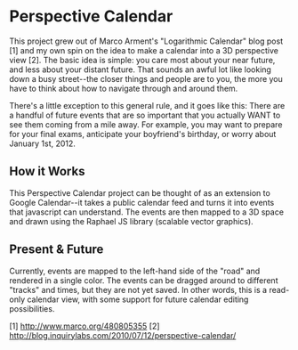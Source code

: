 Perspective Calendar
====================

This project grew out of Marco Arment's "Logarithmic Calendar" blog post [1] and my own spin on the idea to make a calendar into a 3D perspective view [2].  The basic idea is simple: you care most about your near future, and less about your distant future.  That sounds an awful lot like looking down a busy street--the closer things and people are to you, the more you have to think about how to navigate through and around them.

There's a little exception to this general rule, and it goes like this: There are a handful of future events that are so important that you actually WANT to see them coming from a mile away.  For example, you may want to prepare for your final exams, anticipate your boyfriend's birthday, or worry about January 1st, 2012.

How it Works
------------

This Perspective Calendar project can be thought of as an extension to Google Calendar--it takes a public calendar feed and turns it into events that javascript can understand.  The events are then mapped to a 3D space and drawn using the Raphael JS library (scalable vector graphics).

Present & Future
----------------

Currently, events are mapped to the left-hand side of the "road" and rendered in a single color.  The events can be dragged around to different "tracks" and times, but they are not yet saved.  In other words, this is a read-only calendar view, with some support for future calendar editing possibilities.

[1] http://www.marco.org/480805355
[2] http://blog.inquirylabs.com/2010/07/12/perspective-calendar/

